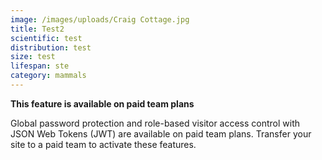 ```yaml
---
image: /images/uploads/Craig Cottage.jpg
title: Test2
scientific: test
distribution: test
size: test
lifespan: ste
category: mammals
---
```

**This feature is available on paid team plans**

Global password protection and role-based visitor access control with JSON Web Tokens (JWT) are available on paid team plans. Transfer your site to a paid team to activate these features.
